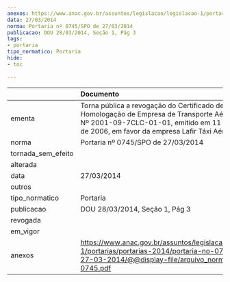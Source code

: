 ```yaml
---
anexos: https://www.anac.gov.br/assuntos/legislacao/legislacao-1/portarias/portarias-2014/portaria-no-0745-spo-de-27-03-2014/@@display-file/arquivo_norma/PA2014-0745.pdf
data: 27/03/2014
norma: Portaria nº 0745/SPO de 27/03/2014
publicacao: DOU 28/03/2014, Seção 1, Pág 3
tags:
- portaria
tipo_normatico: Portaria
hide: 
- toc 
 
---
```


|                    | Documento                                                                                                                                                                                           |
|:-------------------|:----------------------------------------------------------------------------------------------------------------------------------------------------------------------------------------------------|
| ementa             | Torna pública a revogação do Certificado de Homologação de Empresa de Transporte Aéreo (CHETA) Nº 2001-09-7CLC-01-01, emitido em 11 de dezembro de 2006, em favor da empresa Lafir Táxi Aéreo Ltda. |
| norma              | Portaria nº 0745/SPO de 27/03/2014                                                                                                                                                                  |
| tornada_sem_efeito |                                                                                                                                                                                                     |
| alterada           |                                                                                                                                                                                                     |
| data               | 27/03/2014                                                                                                                                                                                          |
| outros             |                                                                                                                                                                                                     |
| tipo_normatico     | Portaria                                                                                                                                                                                            |
| publicacao         | DOU 28/03/2014, Seção 1, Pág 3                                                                                                                                                                      |
| revogada           |                                                                                                                                                                                                     |
| em_vigor           |                                                                                                                                                                                                     |
| anexos             | https://www.anac.gov.br/assuntos/legislacao/legislacao-1/portarias/portarias-2014/portaria-no-0745-spo-de-27-03-2014/@@display-file/arquivo_norma/PA2014-0745.pdf                                   |